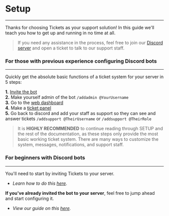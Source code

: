 # Setup  
***

Thanks for choosing Tickets as your support solution! In this guide we'll teach you how to get up and running in no time at all.  
  
> If you need any assistance in the process, feel free to join our [Discord server](https://discord.com/invite/ticketsbot) and open a ticket to talk to our support staff.  

### For those with previous experience configuring Discord bots
***
Quickly get the absolute basic functions of a ticket system for your server in 5 steps:

**1.** [Invite the bot](https://invite.tickets.bot)   
**2.** Make yourself admin of the bot `/addadmin @YourUsername`  
**3.** Go to the [web dashboard](https://dashboard.tickets.bot)  
**4.** Make a [ticket panel](../setup/panels.md)  
**5.** Go back to discord and add your staff as support so they can see and answer tickets `/addsupport @TheirUsername` or `/addsupport @TheirRole` 

> It is **HIGHLY RECOMMENDED** to continue reading through SETUP and the rest of the documentation, as these steps only provide the most basic working ticket system. There are many ways to customize the system, messages, notifications, and support staff.

### For beginners with Discord bots
***

You'll need to start by inviting Tickets to your server. 
- *Learn how to do this [here](../setup/invite.md).*

**If you've already invited the bot to your server**, feel free to jump ahead and start configuring it. 
- *View our guide on this [here](../setup/configuration.md).*
